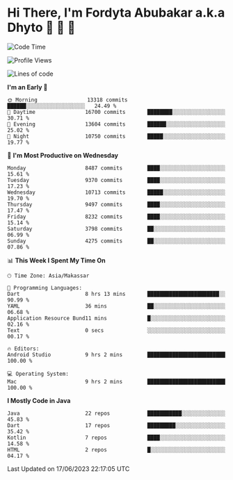# Hi There, I'm Fordyta Abubakar a.k.a Dhyto 👋 👋 👋 

<!--
**DhytoDev/dhytodev** is a ✨ _special_ ✨ repository because its `README.md` (this file) appears on your GitHub profile.

Here are some ideas to get you started:

- 🔭 I’m currently working on ...
- 🌱 I’m currently learning ...
- 👯 I’m looking to collaborate on ...
- 🤔 I’m looking for help with ...
- 💬 Ask me about ...
- 📫 How to reach me: ...
- 😄 Pronouns: ...
- ⚡ Fun fact: ...
-->

<!--START_SECTION:waka-->
![Code Time](http://img.shields.io/badge/Code%20Time-1%2C940%20hrs%2057%20mins-blue)

![Profile Views](http://img.shields.io/badge/Profile%20Views-0-blue)

![Lines of code](https://img.shields.io/badge/From%20Hello%20World%20I%27ve%20Written-6.8%20million%20lines%20of%20code-blue)

**I'm an Early 🐤** 

```text
🌞 Morning                13318 commits       ██████░░░░░░░░░░░░░░░░░░░   24.49 % 
🌆 Daytime                16700 commits       ████████░░░░░░░░░░░░░░░░░   30.71 % 
🌃 Evening                13604 commits       ██████░░░░░░░░░░░░░░░░░░░   25.02 % 
🌙 Night                  10750 commits       █████░░░░░░░░░░░░░░░░░░░░   19.77 % 
```
📅 **I'm Most Productive on Wednesday** 

```text
Monday                   8487 commits        ████░░░░░░░░░░░░░░░░░░░░░   15.61 % 
Tuesday                  9370 commits        ████░░░░░░░░░░░░░░░░░░░░░   17.23 % 
Wednesday                10713 commits       █████░░░░░░░░░░░░░░░░░░░░   19.70 % 
Thursday                 9497 commits        ████░░░░░░░░░░░░░░░░░░░░░   17.47 % 
Friday                   8232 commits        ████░░░░░░░░░░░░░░░░░░░░░   15.14 % 
Saturday                 3798 commits        ██░░░░░░░░░░░░░░░░░░░░░░░   06.99 % 
Sunday                   4275 commits        ██░░░░░░░░░░░░░░░░░░░░░░░   07.86 % 
```


📊 **This Week I Spent My Time On** 

```text
🕑︎ Time Zone: Asia/Makassar

💬 Programming Languages: 
Dart                     8 hrs 13 mins       ███████████████████████░░   90.99 % 
YAML                     36 mins             ██░░░░░░░░░░░░░░░░░░░░░░░   06.68 % 
Application Resource Bund11 mins             █░░░░░░░░░░░░░░░░░░░░░░░░   02.16 % 
Text                     0 secs              ░░░░░░░░░░░░░░░░░░░░░░░░░   00.17 % 

🔥 Editors: 
Android Studio           9 hrs 2 mins        █████████████████████████   100.00 % 

💻 Operating System: 
Mac                      9 hrs 2 mins        █████████████████████████   100.00 % 
```

**I Mostly Code in Java** 

```text
Java                     22 repos            ███████████░░░░░░░░░░░░░░   45.83 % 
Dart                     17 repos            █████████░░░░░░░░░░░░░░░░   35.42 % 
Kotlin                   7 repos             ████░░░░░░░░░░░░░░░░░░░░░   14.58 % 
HTML                     2 repos             █░░░░░░░░░░░░░░░░░░░░░░░░   04.17 % 
```




 Last Updated on 17/06/2023 22:17:05 UTC
<!--END_SECTION:waka-->
